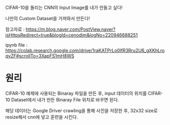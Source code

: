 CIFAR-10을 돌리는 CNN의 Input Image를 내가 만들고 싶다!

나만의 Custom Dataset을 가져와서 만든다!

참고자료 : https://m.blog.naver.com/PostView.naver?isHttpsRedirect=true&blogId=cenodim&logNo=220946688251

ipynb file : https://colab.research.google.com/drive/1raKATPrLo0lfR3Rru2U6_gXKhLroqvZF#scrollTo=3XapFS1mH8WS

# 원리
CIFAR-10 예제에 사용되는 Binaray 파일을 만든 후, input 데이터의 위치를 CIFAR-10 Dataset에서 내가 만든 Binaray File 위치로 바꾸면 된다.

해당 데이터는 Google Driver crawling을 통해 사진을 저장한 후, 32x32 size로 resize해서 cnn에 넣고 훈련을 시킨다.

